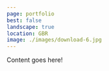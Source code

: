 ```yaml
---
page: portfolio
best: false
landscape: true
location: GBR
image: ./images/download-6.jpg
---
```

Content goes here!
